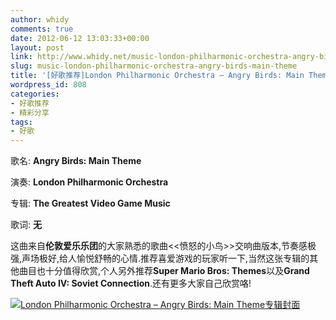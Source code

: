 ```yaml
---
author: whidy
comments: true
date: 2012-06-12 13:03:33+00:00
layout: post
link: http://www.whidy.net/music-london-philharmonic-orchestra-angry-birds-main-theme.html
slug: music-london-philharmonic-orchestra-angry-birds-main-theme
title: '[好歌推荐]London Philharmonic Orchestra – Angry Birds: Main Theme'
wordpress_id: 808
categories:
- 好歌推荐
- 精彩分享
tags:
- 好歌
---
```


歌名: **Angry Birds: Main Theme**

演奏: **London Philharmonic Orchestra**

专辑: **The Greatest Video Game Music**

歌词: **无**

这曲来自**伦敦爱乐乐团**的大家熟悉的歌曲<<愤怒的小鸟>>交响曲版本,节奏感极强,声场极好,给人愉悦舒畅的心情.推荐喜爱游戏的玩家听一下,当然这张专辑的其他曲目也十分值得欣赏,个人另外推荐**Super Mario Bros: Themes**以及**Grand Theft Auto IV: Soviet Connection**.还有更多大家自己欣赏咯!


[![London Philharmonic Orchestra – Angry Birds: Main Theme专辑封面](/wp-content/uploads/2012/06/birds.jpg)](/wp-content/uploads/2012/06/birds.jpg)



